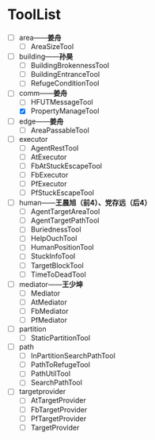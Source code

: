 # ToolList
- [ ] area——**姜舟**
	- [ ] AreaSizeTool
- [ ] building——**孙昊**
	- [ ] BuildingBrokennessTool
	- [ ] BuildingEntranceTool
	- [ ] RefugeConditionTool
- [ ] comm——**姜舟**
	- [ ] HFUTMessageTool
	- [x] PropertyManageTool
- [ ] edge——**姜舟**
	- [ ] AreaPassableTool
- [ ] executor
	- [ ] AgentRestTool
	- [ ] AtExecutor
	- [ ] FbAtStuckEscapeTool
	- [ ] FbExecutor
	- [ ] PfExecutor
	- [ ] PfStuckEscapeTool
- [ ] human——**王晨旭（前4）、党存远（后4）**
	- [ ] AgentTargetAreaTool
	- [ ] AgentTargetPathTool
	- [ ] BuriednessTool
	- [ ] HelpOuchTool
	- [ ] HumanPositionTool
	- [ ] StucklnfoTool
	- [ ] TargetBlockTool
	- [ ] TimeToDeadTool
- [ ] mediator——**王少坤**
	- [ ] Mediator
	- [ ] AtMediator
	- [ ] FbMediator
	- [ ] PfMediator
- [ ] partition
	- [ ] StaticPartitionTool
- [ ] path
	- [ ] InPartitionSearchPathTool
	- [ ] PathToRefugeTool
	- [ ] PathUtilTool
	- [ ] SearchPathTool
- [ ] targetprovider
	- [ ] AtTargetProvider
	- [ ] FbTargetProvider
	- [ ] PfTargetProvider
	- [ ] TargetProvider